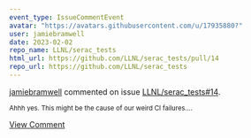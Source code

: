 ```yaml
---
event_type: IssueCommentEvent
avatar: "https://avatars.githubusercontent.com/u/17935880?"
user: jamiebramwell
date: 2023-02-02
repo_name: LLNL/serac_tests
html_url: https://github.com/LLNL/serac_tests/pull/14
repo_url: https://github.com/LLNL/serac_tests
---
```


<a href='https://github.com/jamiebramwell' target='_blank'>jamiebramwell</a> commented on issue <a href='https://github.com/LLNL/serac_tests/pull/14' target='_blank'>LLNL/serac_tests#14</a>.

<small>Ahhh yes. This might be the cause of our weird CI failures....</small>

<a href='https://github.com/LLNL/serac_tests/pull/14' target='_blank'>View Comment</a>